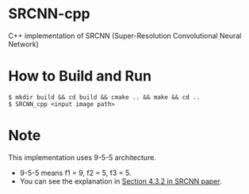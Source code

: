 # SRCNN-cpp
C++ implementation of SRCNN (Super-Resolution Convolutional Neural Network)

# How to Build and Run
```
$ mkdir build && cd build && cmake .. && make && cd ..
$ SRCNN_cpp <input image path>
```

# Note
This implementation uses 9-5-5 architecture.
- 9-5-5 means f1 = 9, f2 = 5, f3 = 5.
- You can see the explanation in [Section 4.3.2 in SRCNN paper](https://arxiv.org/pdf/1501.00092.pdf).
